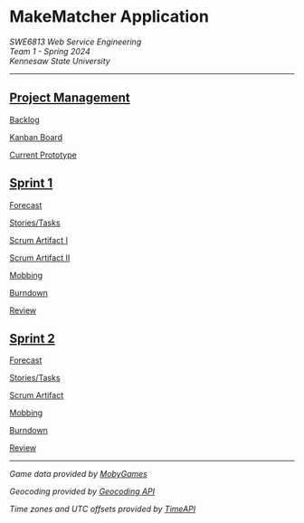 # MakeMatcher Application
<i>
    SWE6813 Web Service Engineering
    <br>
    Team 1 - Spring 2024
    <br>
    Kennesaw State University
    <br>
</i>

---
## [Project Management](https://swe6813-1.atlassian.net/)

[Backlog](https://swe6813-1.atlassian.net/jira/software/projects/MM/boards/1/backlog)

[Kanban Board](https://swe6813-1.atlassian.net/jira/software/projects/MM/boards/1)

[Current Prototype](https://agreeable-river-036ae3910.4.azurestaticapps.net/)


## [Sprint 1](https://github.com/makematcher/make_matcher/tree/main/documentation/sprints/1)

[Forecast](https://github.com/makematcher/make_matcher/blob/main/documentation/sprints/1/Forecast.pdf)

[Stories/Tasks](https://github.com/makematcher/make_matcher/blob/main/documentation/sprints/1/Stories.pdf)

[Scrum Artifact I](https://github.com/makematcher/make_matcher/blob/main/documentation/sprints/1/Scrum1.pdf)

[Scrum Artifact II](https://github.com/makematcher/make_matcher/blob/main/documentation/sprints/1/Scrum2.pdf)

[Mobbing](https://github.com/makematcher/make_matcher/blob/main/documentation/sprints/1/Mobbing.png)

[Burndown](https://github.com/makematcher/make_matcher/blob/main/documentation/sprints/1/Burndown.png)

[Review](https://github.com/makematcher/make_matcher/blob/main/documentation/sprints/1/Review.pdf)

## [Sprint 2](https://github.com/makematcher/make_matcher/tree/main/documentation/sprints/2)

[Forecast](https://github.com/makematcher/make_matcher/blob/main/documentation/sprints/2/Forecast.pdf)

[Stories/Tasks](https://github.com/makematcher/make_matcher/blob/main/documentation/sprints/2/Stories.pdf)

[Scrum Artifact](https://github.com/makematcher/make_matcher/blob/main/documentation/sprints/2/Scrum.pdf)

[Mobbing](https://github.com/makematcher/make_matcher/blob/main/documentation/sprints/2/Mobbing.png)

[Burndown](https://github.com/makematcher/make_matcher/blob/main/documentation/sprints/2/Burndown.png)

[Review](https://github.com/makematcher/make_matcher/blob/main/documentation/sprints/2/Review.pdf)

---
_Game data provided by [MobyGames](https://www.mobygames.com/)_

_Geocoding provided by [Geocoding API](https://geocode.maps.co)_

_Time zones and UTC offsets provided by [TimeAPI](https://timeapi.io)_
